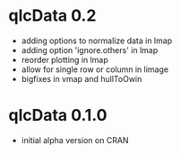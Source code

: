 # qlcData 0.2

* adding options to normalize data in lmap
* adding option 'ignore.others' in lmap
* reorder plotting in lmap
* allow for single row or column in limage
* bigfixes in vmap and hullToOwin

# qlcData 0.1.0

* initial alpha version on CRAN

